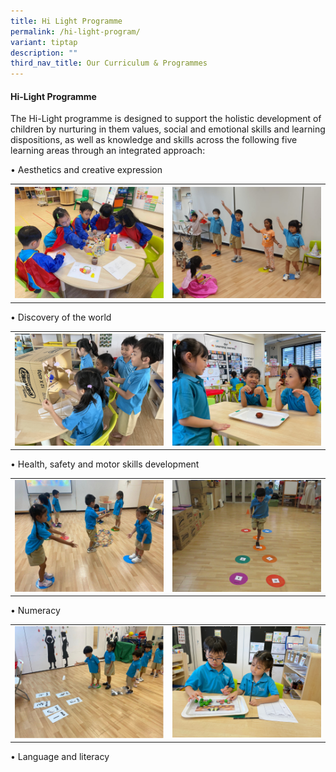 ```yaml
---
title: Hi Light Programme
permalink: /hi-light-program/
variant: tiptap
description: ""
third_nav_title: Our Curriculum & Programmes
---
```

<h4><strong>Hi-Light Programme</strong></h4>
<p>The Hi-Light programme is designed to support the holistic development
of children by nurturing in them values, social and emotional skills and
learning dispositions, as well as knowledge and skills across the following
five learning areas through an integrated approach:</p>
<p>• Aesthetics and creative expression</p>
<table style="minWidth: 50px">
<colgroup>
<col>
<col>
</colgroup>
<tbody>
<tr>
<th rowspan="1" colspan="1">
<div class="isomer-image-wrapper">
<img style="width: 100%" height="auto" width="100%" alt="" src="/images/MK/Aesthetic_and_Creative_Expression_1.jpg">
</div>
</th>
<th rowspan="1" colspan="1">
<div class="isomer-image-wrapper">
<img style="width: 100%" height="auto" width="100%" alt="" src="/images/MK/Aesthetic_and_Creative_Expression_2.jpg">
</div>
</th>
</tr>
</tbody>
</table>
<p>• Discovery of the world</p>
<table style="minWidth: 50px">
<colgroup>
<col>
<col>
</colgroup>
<tbody>
<tr>
<th rowspan="1" colspan="1">
<div class="isomer-image-wrapper">
<img style="width: 100%" height="auto" width="100%" alt="" src="/images/MK/Discovery_of_the_World_1.jpg">
</div>
</th>
<th rowspan="1" colspan="1">
<div class="isomer-image-wrapper">
<img style="width: 100%" height="auto" width="100%" alt="" src="/images/MK/Discovery_of_the_World_2.jpg">
</div>
</th>
</tr>
</tbody>
</table>
<p>• Health, safety and motor skills development</p>
<table style="minWidth: 50px">
<colgroup>
<col>
<col>
</colgroup>
<tbody>
<tr>
<td rowspan="1" colspan="1">
<div class="isomer-image-wrapper">
<img style="width: 100%" height="auto" width="100%" alt="" src="/images/MK/Health__Safety_and_Motor_Skills_Development_1.jpg">
</div>
</td>
<td rowspan="1" colspan="1">
<div class="isomer-image-wrapper">
<img style="width: 100%;" height="auto" width="100%" alt="" src="/images/MK/Health__Safety_and_Motor_Skills_Development_2.jpg">
</div>
</td>
</tr>
</tbody>
</table>
<p>• Numeracy</p>
<table style="minWidth: 50px">
<colgroup>
<col>
<col>
</colgroup>
<tbody>
<tr>
<td rowspan="1" colspan="1">
<div class="isomer-image-wrapper">
<img style="width: 100%" height="auto" width="100%" alt="" src="/images/MK/Numeracy_1.jpg">
</div>
</td>
<td rowspan="1" colspan="1">
<div class="isomer-image-wrapper">
<img style="width: 100%;" height="auto" width="100%" alt="" src="/images/MK/Numeracy_2.jpg">
</div>
</td>
</tr>
</tbody>
</table>
<p>• Language and literacy
<br>
</p>
<p></p>
<p></p>